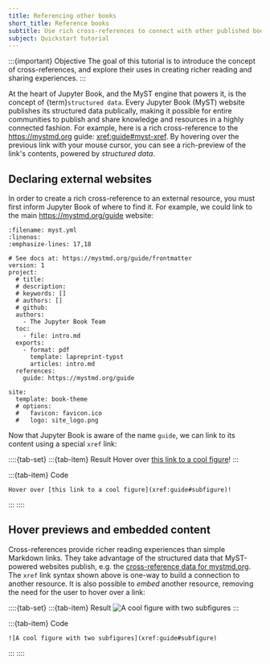 ```yaml
---
title: Referencing other books
short_title: Reference books
subtitle: Use rich cross-references to connect with other published books.
subject: Quickstart tutorial
---
```


:::{important} Objective
The goal of this tutorial is to introduce the concept of cross-references, and explore their uses in creating richer reading and sharing experiences.
:::

At the heart of Jupyter Book, and the MyST engine that powers it, is the concept of {term}`structured data`. Every Jupyter Book (MyST) website publishes its structured data publically, making it possible for entire communities to publish and share knowledge and resources in a highly connected fashion. For example, here is a rich cross-reference to the <https://mystmd.org> guide: <xref:guide#myst-xref>. By hovering over the previous link with your mouse cursor, you can see a rich-preview of the link's contents, powered by _structured data_.

## Declaring external websites

In order to create a rich cross-reference to an external resource, you must first inform Jupyter Book of where to find it. For example, we could link to the main <https://mystmd.org/guide> website:

```{code} yaml
:filename: myst.yml
:linenos:
:emphasize-lines: 17,18

# See docs at: https://mystmd.org/guide/frontmatter
version: 1
project:
  # title:
  # description:
  # keywords: []
  # authors: []
  # github:
  authors:
    - The Jupyter Book Team
  toc:
    - file: intro.md
  exports:
    - format: pdf
      template: lapreprint-typst
      articles: intro.md
  references:
    guide: https://mystmd.org/guide

site:
  template: book-theme
  # options:
  #   favicon: favicon.ico
  #   logo: site_logo.png
```

Now that Jupyter Book is aware of the name `guide`, we can link to its content using a special `xref` link:

::::{tab-set}
:::{tab-item} Result
Hover over [this link to a cool figure](xref:guide#subfigure)!
:::

:::{tab-item} Code

```{code} markdown
Hover over [this link to a cool figure](xref:guide#subfigure)!
```

:::
::::

## Hover previews and embedded content

Cross-references provide richer reading experiences than simple Markdown links. They take advantage of the structured data that MyST-powered websites publish, e.g. the [cross-reference data for mystmd.org](https://mystmd.org/guide/myst.xref.json). The `xref` link syntax shown above is one-way to build a connection to another resource. It is also possible to _embed_ another resource, removing the need for the user to hover over a link:

::::{tab-set}
:::{tab-item} Result
![A cool figure with two subfigures](xref:guide#subfigure)
:::

:::{tab-item} Code

```{code} markdown
![A cool figure with two subfigures](xref:guide#subfigure)
```

:::
::::
